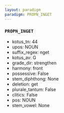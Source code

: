 ```yaml
---
layout: paradigm
paradigm: PROPN_INGET
---
```

### ` PROPN_INGET `


* kotus_tn: 44
* upos: NOUN
* suffix_regex: nget
* kotus_av: G
* grade_dir: strengthen
* harmony: front
* possessive: False
* stem_diphthong: None
* deletion: get
* plurale_tantum: False
* clitics: False
* pos: NOUN
* stem_vowel: None
